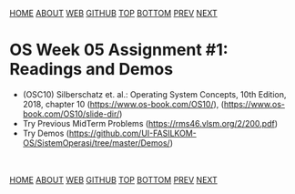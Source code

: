 ---
---
[HOME](index.md)
[ABOUT](README.md)
[WEB](https://osp4diss.vlsm.org/)
[GITHUB](https://github.com/os2xx/osp4diss/)
[TOP](#)
[BOTTOM](#endofpage)
[PREV](AOS.md#idx05)
[NEXT](W05-02.md)

# OS Week 05 Assignment #1: Readings and Demos

* (OSC10) Silberschatz et. al.: Operating System Concepts, 10th Edition, 2018,
  chapter 10 (<https://www.os-book.com/OS10/>),
  (<https://www.os-book.com/OS10/slide-dir/>)
* Try Previous MidTerm Problems (<https://rms46.vlsm.org/2/200.pdf>)
* Try Demos (<https://github.com/UI-FASILKOM-OS/SistemOperasi/tree/master/Demos/>)

<br id="endofpage"><br>
[HOME](index.md)
[ABOUT](README.md)
[WEB](https://osp4diss.vlsm.org/)
[GITHUB](https://github.com/os2xx/osp4diss/)
[TOP](#)
[BOTTOM](#endofpage)
[PREV](AOS.md#idx05)
[NEXT](W05-02.md)
<br>

